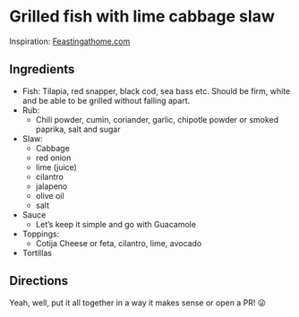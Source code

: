 # Grilled fish with lime cabbage slaw

<primary-label ref="recipe"/>
<secondary-label ref="mx"/>

Inspiration: [Feastingathome.com](https://www.feastingathome.com/grilled-fish-tacos-with-cabbage-slaw/)

## Ingredients

* Fish: Tilapia, red snapper, black cod, sea bass etc. Should be firm, white and be able to be grilled without falling apart.
* Rub:
  * Chili powder, cumin, coriander, garlic, chipotle powder or smoked paprika, salt and sugar
* Slaw:
  * Cabbage
  * red onion
  * lime (juice)
  * cilantro
  * jalapeno
  * olive oil
  * salt
* Sauce
  * Let’s keep it simple and go with Guacamole
* Toppings:
  * Cotija Cheese or feta, cilantro, lime, avocado
* Tortillas

## Directions

Yeah, well, put it all together in a way it makes sense or open a PR! 😜

